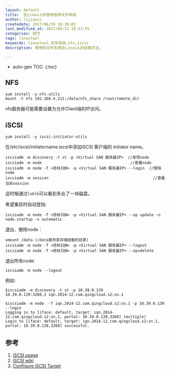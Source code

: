```yaml
---
layout: default
title:  在Linux上的使用各种文件系统
author: lijiaocn
createdate: 2017/06/20 18:39:02
last_modified_at: 2017/06/21 10:11:55
categories: 技巧
tags: linuxtool
keywords: linuxtool,文件系统,nfs,iscsi
description: 常用的文件系统在Linux上的挂载方法。

---
```


* auto-gen TOC:
{:toc}

## NFS

	yum install -y nfs-utils
	mount -t nfs 192.168.4.211:/data/nfs_share /root/remote_dir

nfs服务器可能需要设置为允许Client端的IP访问。

## iSCSI

	yum install -y iscsi-initiator-utils

在/etc/iscsi/initiatorname.iscsi中添加iSCSI 客户端的 initiator name。

	iscsiadm -m discovery -t st -p <Virtual SAN 服务器IP>  //发现node
	iscsiadm -m node                                       //查看node
	iscsiadm -m node -T <目标IQN> -p <Virtual SAN 服务器IP> --login  //登陆node
	iscsiadm -m session                                              //查看当前session

这时候通过`lsblk`可以看到多出了一块磁盘。

希望重启时自动登陆:

	iscsiadm -m node -T <目标IQN> -p <Virtual SAN 服务器IP> --op update -n node.startup -v automatic

退出、删除node：

	umount /data (/data是共享存储挂载的目录)
	iscsiadm -m node -T <目标IQN> -p <Virtual SAN 服务器IP> --logout
	iscsiadm -m node -T <目标IQN> -p <Virtual SAN 服务器IP> --op=delete

退出所有node:

	iscsiadm -m node --logout

例如:

	$iscsiadm -m discovery -t st -p 10.39.0.139
	10.39.0.139:3260,1 iqn.2014-12.com.qingcloud.s2:sn.1
	
	$iscsiadm -m node  -T iqn.2014-12.com.qingcloud.s2:sn.1 -p 10.39.0.139 --login
	Logging in to [iface: default, target: iqn.2014-12.com.qingcloud.s2:sn.1, portal: 10.39.0.139,3260] (multiple)
	Login to [iface: default, target: iqn.2014-12.com.qingcloud.s2:sn.1, portal: 10.39.0.139,3260] successful.

## 参考

1. [iSCSI usage][1]
2. [iSCSI wiki][2]
3. [Configure iSCSI Target][3]

[1]: https://docs.qingcloud.com/guide/vsan.html#id2  "iSCSI" 
[2]: https://zh.wikipedia.org/wiki/ISCSI "iSCSI wiki"
[3]: http://www.server-world.info/en/note?os=Fedora_21&p=iscsi "Configure iSCSI Target"
